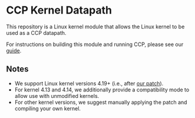 # CCP Kernel Datapath

This repository is a Linux kernel module that allows the Linux kernel to be used as a CCP datapath.

For instructions on building this module and running CCP, 
please see our [guide](https://ccp-project.github.io/guide).


## Notes

- We support Linux kernel versions 4.19+ (i.e., after [our patch](https://patchwork.ozlabs.org/patch/941532/)).
- For kernel 4.13 and 4.14, we additionally provide a compatibility mode to allow use with unmodified kernels.
- For other kernel versions, we suggest manually applying the patch and compiling your own kernel.
